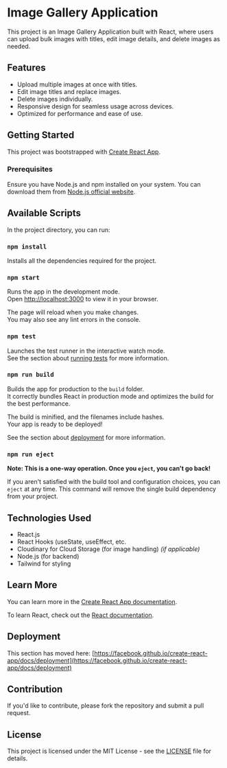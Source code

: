 # Image Gallery Application

This project is an Image Gallery Application built with React, where users can upload bulk images with titles, edit image details, and delete images as needed.

## Features

- Upload multiple images at once with titles.
- Edit image titles and replace images.
- Delete images individually.
- Responsive design for seamless usage across devices.
- Optimized for performance and ease of use.

## Getting Started

This project was bootstrapped with [Create React App](https://github.com/facebook/create-react-app).

### Prerequisites

Ensure you have Node.js and npm installed on your system. You can download them from [Node.js official website](https://nodejs.org/).

## Available Scripts

In the project directory, you can run:

### `npm install`

Installs all the dependencies required for the project.

### `npm start`

Runs the app in the development mode.\
Open [http://localhost:3000](http://localhost:3000) to view it in your browser.

The page will reload when you make changes.\
You may also see any lint errors in the console.

### `npm test`

Launches the test runner in the interactive watch mode.\
See the section about [running tests](https://facebook.github.io/create-react-app/docs/running-tests) for more information.

### `npm run build`

Builds the app for production to the `build` folder.\
It correctly bundles React in production mode and optimizes the build for the best performance.

The build is minified, and the filenames include hashes.\
Your app is ready to be deployed!

See the section about [deployment](https://facebook.github.io/create-react-app/docs/deployment) for more information.

### `npm run eject`

**Note: This is a one-way operation. Once you `eject`, you can't go back!**

If you aren't satisfied with the build tool and configuration choices, you can `eject` at any time. This command will remove the single build dependency from your project.

## Technologies Used

- React.js
- React Hooks (useState, useEffect, etc.
- Cloudinary for Cloud Storage (for image handling) *(if applicable)*
- Node.js (for backend)
- Tailwind for styling

## Learn More

You can learn more in the [Create React App documentation](https://facebook.github.io/create-react-app/docs/getting-started).

To learn React, check out the [React documentation](https://reactjs.org/).

## Deployment

This section has moved here: [https://facebook.github.io/create-react-app/docs/deployment](https://facebook.github.io/create-react-app/docs/deployment)

## Contribution

If you'd like to contribute, please fork the repository and submit a pull request.

## License

This project is licensed under the MIT License - see the [LICENSE](LICENSE) file for details.
